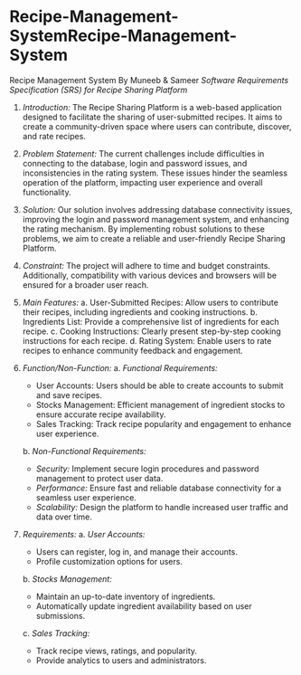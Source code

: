 # Recipe-Management-SystemRecipe-Management-System
Recipe Management System By Muneeb &amp; Sameer
*Software Requirements Specification (SRS) for Recipe Sharing Platform*

1. *Introduction:*
   The Recipe Sharing Platform is a web-based application designed to facilitate the sharing of user-submitted recipes. It aims to create a community-driven space where users can contribute, discover, and rate recipes.

2. *Problem Statement:*
   The current challenges include difficulties in connecting to the database, login and password issues, and inconsistencies in the rating system. These issues hinder the seamless operation of the platform, impacting user experience and overall functionality.

3. *Solution:*
   Our solution involves addressing database connectivity issues, improving the login and password management system, and enhancing the rating mechanism. By implementing robust solutions to these problems, we aim to create a reliable and user-friendly Recipe Sharing Platform.

4. *Constraint:*
   The project will adhere to time and budget constraints. Additionally, compatibility with various devices and browsers will be ensured for a broader user reach.

5. *Main Features:*
   a. User-Submitted Recipes: Allow users to contribute their recipes, including ingredients and cooking instructions.
   b. Ingredients List: Provide a comprehensive list of ingredients for each recipe.
   c. Cooking Instructions: Clearly present step-by-step cooking instructions for each recipe.
   d. Rating System: Enable users to rate recipes to enhance community feedback and engagement.

6. *Function/Non-Function:*
   a. *Functional Requirements:*
      - User Accounts: Users should be able to create accounts to submit and save recipes.
      - Stocks Management: Efficient management of ingredient stocks to ensure accurate recipe availability.
      - Sales Tracking: Track recipe popularity and engagement to enhance user experience.

   b. *Non-Functional Requirements:*
      - *Security:* Implement secure login procedures and password management to protect user data.
      - *Performance:* Ensure fast and reliable database connectivity for a seamless user experience.
      - *Scalability:* Design the platform to handle increased user traffic and data over time.

7. *Requirements:*
   a. *User Accounts:*
      - Users can register, log in, and manage their accounts.
      - Profile customization options for users.

   b. *Stocks Management:*
      - Maintain an up-to-date inventory of ingredients.
      - Automatically update ingredient availability based on user submissions.

   c. *Sales Tracking:*
      - Track recipe views, ratings, and popularity.
      - Provide analytics to users and administrators.

